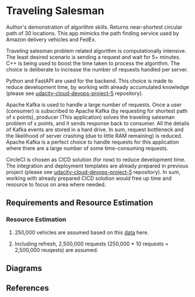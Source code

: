 # Traveling Salesman
Author's demonstration of algorithm skills. Returns near-shortest circular path of 30 locations. This app mimicks the path finding service used by Amazon delivery vehicles and FedEx. 

Traveling salesman problem related algorithm is computationally intensive. The least desired scenario is sending a request and wait for 5+ minutes. C++ is being used to boost the time taken to process the algorithm. The choice is deliberate to increase the number of requests handled per server.

Python and FastAPI are used for the backend. This choice is made to reduce development time, by working with already accumulated knowledge (please see [udacity-cloud-devops-project-5](https://github.com/hyungmogu/udacity-cloud-devops-project-5) repository).

Apache Kafka is used to handle a large number of requests. Once a user (consumer) is subscribed to Apache Kafka (by requesting for shortest path of x points), producer (This application) solves the traveling salesman problem of x points, and it sends response back to consumer. All the details of Kafka events are stored in a hard drive. In sum, request bottleneck and the likelihood of server crashing (due to little RAM remaining) is reduced. Apache Kafka is a perfect choice to handle requests for this application where there are a large number of some time-consuming requests.

CircleCI is chosen as CICD solution (for now) to reduce development time. The integration and deployment templates are already prepared in previous project (please see [udacity-cloud-devops-project-5](https://github.com/hyungmogu/udacity-cloud-devops-project-5) repository). In sum, working with already prepared CICD solution would free up time and resource to focus on area where needed.

## Requirements and Resource Estimation

### Resource Estimation

1. 250,000 vehicles are assumed based on this [data](https://www.fedex.com/en-us/about/company-structure.html) here. 

2. Including refresh, 2,500,000 requests (250,000 * 10 requests = 2,500,000 reuqests) are assumed.

## Diagrams

## References

